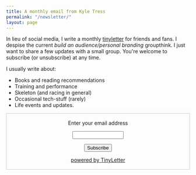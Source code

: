 ```yaml
---
title: A monthly email from Kyle Tress
permalink: "/newsletter/"
layout: page
---
```


In lieu of social media, I write a monthly [tinyletter](https://www.tinyletter.com) for friends and fans. I despise the current *build an audience/personal branding* groupthink. I just want to share a few updates with a small group. You're welcome to subscribe (or unsubscribe) at any time.

I usually write about:

- Books and reading recommendations
- Training and performance
- Skeleton (and racing in general)
- Occasional tech-stuff (rarely)
- Life events and updates.

<form style="border:1px solid #ccc;padding:3px;text-align:center;" action="https://tinyletter.com/kyletress" method="post" target="popupwindow" onsubmit="window.open('https://tinyletter.com/kyletress', 'popupwindow', 'scrollbars=yes,width=800,height=600');return true"><p><label for="tlemail">Enter your email address</label></p><p><input type="text" style="width:140px" name="email" id="tlemail" /></p><input type="hidden" value="1" name="embed"/><input type="submit" value="Subscribe" /><p><a href="https://tinyletter.com" target="_blank">powered by TinyLetter</a></p></form>
         
